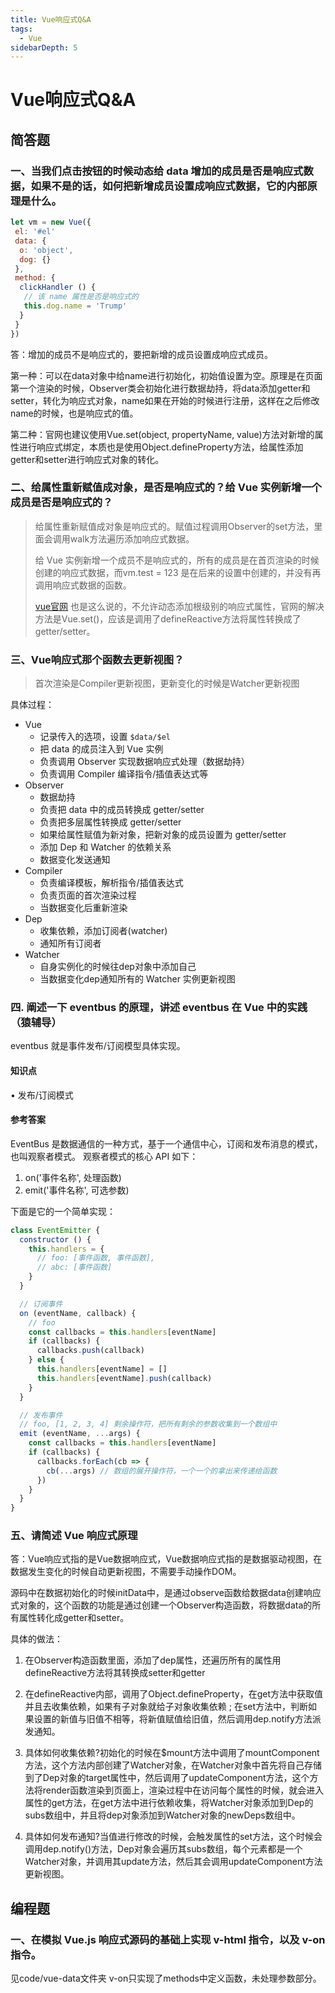 ```yaml
---
title: Vue响应式Q&A
tags:
  - Vue
sidebarDepth: 5
---
```

# Vue响应式Q&A
## 简答题
### 一、当我们点击按钮的时候动态给 data 增加的成员是否是响应式数据，如果不是的话，如何把新增成员设置成响应式数据，它的内部原理是什么。

```js
let vm = new Vue({
 el: '#el'
 data: {
  o: 'object',
  dog: {}
 },
 method: {
  clickHandler () {
   // 该 name 属性是否是响应式的
   this.dog.name = 'Trump'
  }
 }
})
```

答：增加的成员不是响应式的，要把新增的成员设置成响应式成员。

第一种：可以在data对象中给name进行初始化，初始值设置为空。原理是在页面第一个渲染的时候，Observer类会初始化进行数据劫持，将data添加getter和setter，转化为响应式对象，name如果在开始的时候进行注册，这样在之后修改name的时候，也是响应式的值。

第二种：官网也建议使用Vue.set(object, propertyName, value)方法对新增的属性进行响应式绑定，本质也是使用Object.defineProperty方法，给属性添加getter和setter进行响应式对象的转化。

### 二、给属性重新赋值成对象，是否是响应式的？给 Vue 实例新增一个成员是否是响应式的？

> 给属性重新赋值成对象是响应式的。赋值过程调用Observer的set方法，里面会调用walk方法遍历添加响应式数据。
>
> 给 Vue 实例新增一个成员不是响应式的，所有的成员是在首页渲染的时候创建的响应式数据，而vm.test = 123 是在后来的设置中创建的，并没有再调用响应式数据的函数。
>
> [vue官网](https://cn.vuejs.org/v2/guide/reactivity.html) 也是这么说的，不允许动态添加根级别的响应式属性，官网的解决方法是Vue.set()，应该是调用了defineReactive方法将属性转换成了getter/setter。

### 三、Vue响应式那个函数去更新视图？

> 首次渲染是Compiler更新视图，更新变化的时候是Watcher更新视图

具体过程：

- Vue
    + 记录传入的选项，设置 `$data/$el`
    + 把 data 的成员注入到 Vue 实例
    + 负责调用 Observer 实现数据响应式处理（数据劫持）
    + 负责调用 Compiler 编译指令/插值表达式等
- Observer
    + 数据劫持
    + 负责把 data 中的成员转换成 getter/setter
    + 负责把多层属性转换成 getter/setter
    + 如果给属性赋值为新对象，把新对象的成员设置为 getter/setter
    + 添加 Dep 和 Watcher 的依赖关系
    + 数据变化发送通知
- Compiler
    + 负责编译模板，解析指令/插值表达式
    + 负责页面的首次渲染过程
    + 当数据变化后重新渲染
- Dep
    + 收集依赖，添加订阅者(watcher)
    + 通知所有订阅者
- Watcher
    + 自身实例化的时候往dep对象中添加自己
    + 当数据变化dep通知所有的 Watcher 实例更新视图

### 四. 阐述一下 eventbus 的原理，讲述 eventbus 在 Vue 中的实践 （猿辅导）
eventbus 就是事件发布/订阅模型具体实现。

#### 知识点
• 发布/订阅模式
#### 参考答案
EventBus 是数据通信的一种方式，基于一个通信中心，订阅和发布消息的模式，也叫观察者模式。
观察者模式的核心 API 如下：
1. on('事件名称', 处理函数)
2. emit('事件名称', 可选参数)

下面是它的一个简单实现：

```js
class EventEmitter {
  constructor () {
    this.handlers = {
      // foo: [事件函数, 事件函数],
      // abc: [事件函数]
    }
  }

  // 订阅事件
  on (eventName, callback) {
    // foo
    const callbacks = this.handlers[eventName]
    if (callbacks) {
      callbacks.push(callback)
    } else {
      this.handlers[eventName] = []
      this.handlers[eventName].push(callback)
    }
  }

  // 发布事件
  // foo, [1, 2, 3, 4] 剩余操作符，把所有剩余的参数收集到一个数组中
  emit (eventName, ...args) {
    const callbacks = this.handlers[eventName]
    if (callbacks) {
      callbacks.forEach(cb => {
        cb(...args) // 数组的展开操作符，一个一个的拿出来传递给函数
      })
    }
  }
}
```

### 五、请简述 Vue 响应式原理

答：Vue响应式指的是Vue数据响应式，Vue数据响应式指的是数据驱动视图，在数据发生变化的时候自动更新视图，不需要手动操作DOM。

源码中在数据初始化的时候initData中，是通过observe函数给数据data创建响应式对象的，这个函数的功能是通过创建一个Observer构造函数，将数据data的所有属性转化成getter和setter。

具体的做法：

1. 在Observer构造函数里面，添加了dep属性，还遍历所有的属性用defineReactive方法将其转换成setter和getter

2. 在defineReactive内部，调用了Object.defineProperty，在get方法中获取值并且去收集依赖，如果有子对象就给子对象收集依赖 ; 在set方法中，判断如果设置的新值与旧值不相等，将新值赋值给旧值，然后调用dep.notify方法派发通知。
3. 具体如何收集依赖?初始化的时候在$mount方法中调用了mountComponent方法，这个方法内部创建了Watcher对象，在Watcher对象中首先将自己存储到了Dep对象的target属性中，然后调用了updateComponent方法，这个方法将render函数渲染到页面上，渲染过程中在访问每个属性的时候，就会进入属性的get方法，在get方法中进行依赖收集，将Watcher对象添加到Dep的subs数组中，并且将dep对象添加到Watcher对象的newDeps数组中。
4. 具体如何发布通知?当值进行修改的时候，会触发属性的set方法，这个时候会调用dep.notify()方法，Dep对象会遍历其subs数组，每个元素都是一个Watcher对象，并调用其update方法，然后其会调用updateComponent方法更新视图。

## 编程题

### 一、在模拟 Vue.js 响应式源码的基础上实现 v-html 指令，以及 v-on 指令。

见code/vue-data文件夹
v-on只实现了methods中定义函数，未处理参数部分。
